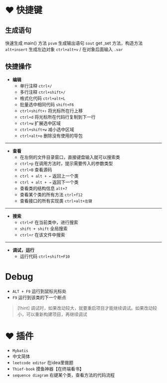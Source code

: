 # ❤ 快捷键
## 生成语句
快速生成 main() 方法   `psvm`
生成输出语句   `sout`
get ,set 方法，构造方法   `alt+insert`
生成左边对象   `ctrl+alt+v` / 在对象后面输入 `.var`

## 快捷操作
- **编辑**
	- 单行注释   `ctrl+/`
	- 多行注释   `ctrl+shift+/`
	- 格式化代码   `ctrl+alt+L`
	- 批量选中相同代码  `shift+F6` 
	- `ctrl+shift+↑` 将光标所在行上移
	- `ctrl+d` 将光标所在代码行复制到下一行
	- `ctrl+w` 扩展选中区域
	- `ctrl+shift+w` 减小选中区域
	- `ctrl+alt+o` 删除没有使用的导包

---

- **查看**
	- 在左侧的文件目录窗口，直接键盘输入就可以搜索类
	- `ctrl+p` 在调用方法时，提示需要传入的参数类型
	- `ctrl+B` 查看源码
	- `ctrl + alt + ←` 返回上一个类
	- `ctrl + alt + →` 返回下一个类
	- 查看类的结构信息   `alt+7`
	- 查看某个类的所有方法 `ctrl+f12`
	- 查看接口的所有实现类 `ctrl+alt+左键` 

---

- **搜索**
	- `ctrl+F` 在当前类中，进行搜索
	- `shift + shift` 全局搜索
	- `ctrl+r` 在该文件中搜索

---

- **调试，运行**
	- 运行代码   `ctrl+shift+F10`

# Debug
- `ALT + F9` 运行到鼠标光标处
- `F9` 运行到该类的下一个断点

>[!hint] 调试时，如果改动较大，就要重启项目才能继续调试。如果改动较小，可以重新构建项目，再继续调试

# ❤ 插件
- `Mybatis`
- 中文简体
- `leetcode editor` 在idea里做题
- `Thief-book` 摸鱼神器【在终端看书】
- `sequence diagram` 右键某个类，查看方法的代码流程















